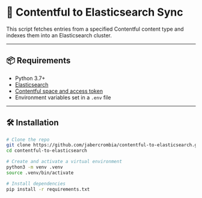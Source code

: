 # 🔄 Contentful to Elasticsearch Sync

This script fetches entries from a specified Contentful content type and indexes them into an Elasticsearch cluster.

---

## 📦 Requirements

- Python 3.7+
- [Elasticsearch](https://www.elastic.co/elasticsearch/)
- [Contentful space and access token](https://www.contentful.com/developers/docs/references/content-delivery-api/)
- Environment variables set in a `.env` file

---

## 🛠 Installation

```bash
# Clone the repo
git clone https://github.com/jabercrombia/contentful-to-elasticsearch.git
cd contentful-to-elasticsearch

# Create and activate a virtual environment
python3 -m venv .venv
source .venv/bin/activate

# Install dependencies
pip install -r requirements.txt
